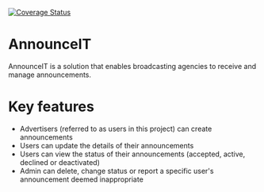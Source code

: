 [![Coverage Status](https://coveralls.io/repos/github/Blaise-Shyaka/AnnounceIT/badge.svg?branch=ft-advertiser-signup-endpoint-%23170842183)](https://coveralls.io/github/Blaise-Shyaka/AnnounceIT?branch=ft-advertiser-signup-endpoint-%23170842183)

# AnnounceIT

AnnounceIT is a solution that enables broadcasting agencies to receive and manage announcements.

# Key features

- Advertisers (referred to as users in this project) can create announcements
- Users can update the details of their announcements
- Users can view the status of their announcements (accepted, active, declined or deactivated)
- Admin can delete, change status or report a specific user's announcement deemed inappropriate